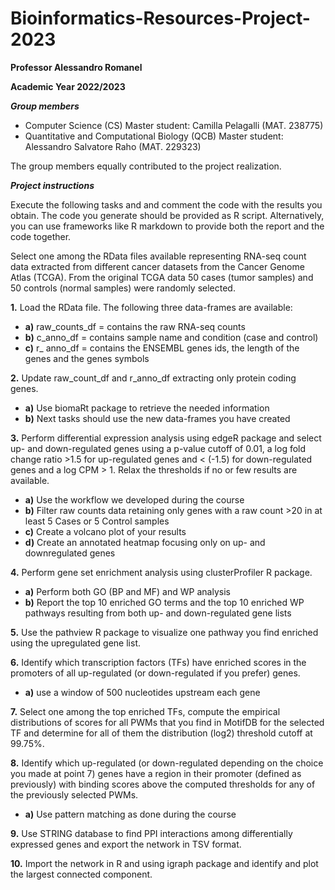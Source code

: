 # Bioinformatics-Resources-Project-2023

**Professor Alessandro Romanel**

**Academic Year 2022/2023**

***Group members***

- Computer Science (CS) Master student: Camilla Pelagalli (MAT. 238775)
- Quantitative and Computational Biology (QCB) Master student: Alessandro Salvatore Raho (MAT. 229323)

The group members equally contributed to the project realization.

***Project instructions***

Execute the following tasks and and comment the code with the results you obtain. The
code you generate should be provided as R script. Alternatively, you can use frameworks
like R markdown to provide both the report and the code together.

Select one among the RData files available representing RNA-seq count data extracted
from different cancer datasets from the Cancer Genome Atlas (TCGA). From the original
TCGA data 50 cases (tumor samples) and 50 controls (normal samples) were randomly
selected.

**1.** Load the RData file. The following three data-frames are available:
  - **a)** raw_counts_df = contains the raw RNA-seq counts
  - **b)** c_anno_df = contains sample name and condition (case and control)
  - **c)** r_ anno_df = contains the ENSEMBL genes ids, the length of the genes and the genes symbols

**2.** Update raw_count_df and r_anno_df extracting only protein coding genes.
  - **a)** Use biomaRt package to retrieve the needed information
  - **b)** Next tasks should use the new data-frames you have created

**3.** Perform differential expression analysis using edgeR package and select up- and
down-regulated genes using a p-value cutoff of 0.01, a log fold change ratio >1.5 for
up-regulated genes and < (-1.5) for down-regulated genes and a log CPM > 1. Relax
the thresholds if no or few results are available.
  - **a)** Use the workflow we developed during the course
  - **b)** Filter raw counts data retaining only genes with a raw count >20 in at least 5 Cases or 5 Control samples
  - **c)** Create a volcano plot of your results
  - **d)** Create an annotated heatmap focusing only on up- and downregulated genes

**4.** Perform gene set enrichment analysis using clusterProfiler R package.
  - **a)** Perform both GO (BP and MF) and WP analysis
  - **b)** Report the top 10 enriched GO terms and the top 10 enriched WP pathways resulting from both up- and down-regulated gene lists

**5.** Use the pathview R package to visualize one pathway you find enriched using the
upregulated gene list.

**6.** Identify which transcription factors (TFs) have enriched scores in the promoters of all
up-regulated (or down-regulated if you prefer) genes.
  - **a)** use a window of 500 nucleotides upstream each gene

**7.** Select one among the top enriched TFs, compute the empirical distributions of scores
for all PWMs that you find in MotifDB for the selected TF and determine for all of
them the distribution (log2) threshold cutoff at 99.75%.

**8.** Identify which up-regulated (or down-regulated depending on the choice you made
at point 7) genes have a region in their promoter (defined as previously) with binding
scores above the computed thresholds for any of the previously selected PWMs.
  - **a)** Use pattern matching as done during the course

**9.** Use STRING database to find PPI interactions among differentially expressed genes
and export the network in TSV format.

**10.** Import the network in R and using igraph package and identify and plot the largest
connected component. 
